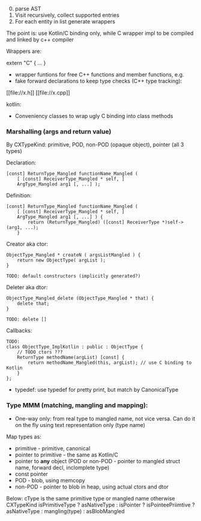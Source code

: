 0. parse AST
0. Visit recursively, collect supported entries
0. For each entity in list generate wrappers

The point is: use Kotlin/C binding only, while C wrapper impl to be compiled and linked by c++ compiler 

Wrappers are:

extern "C" { ... }
- wrapper funtions for free C++ functions and member functions, e.g.
- fake forward declarations to keep type checks (C++ type tracking):


[[file://x.h]]
[[file://x.cpp]]

kotlin:
- Conveniency classes to wrap ugly C binding into class methods

### Marshalling (args and return value)

By CXTypeKind: primitive, POD, non-POD (opaque object), pointer (all 3 types)

Declaration:

	[const] ReturnType_Mangled functionName_Mangled ( 
		[ [const] ReceiverType_Mangled * self, ]
		ArgType_Mangled arg1 [, ...] );
	
Definition:

	[const] ReturnType_Mangled functionName_Mangled ( 
		[ [const] ReceiverType_Mangled * self, ]
		ArgType_Mangled arg1 [, ...] ) {
			return (ReturnType_Mangled) ([const] ReceiverType *)self->(arg1, ...);
		}

Creator aka ctor:

	ObjectType_Mangled * createN ( argsListMangled ) {
		return new ObjectType( argList );
	}
	
	TODO: default constructors (implicitly generated?)

Deleter aka dtor:

	ObjectType_Mangled_delete (ObjectType_Mangled * that) {
		delete that;
	}
	
	TODO: delete []
	
Callbacks:

	TODO:
	class ObjectType_ImplKotlin : public : ObjectType {
		// TODO ctors ???
		ReturnType methodName(argList) [const] {
			return methodName_Mangled(this, argList); // use C binding to Kotlin
		}
	};


- typedef: use typedef for pretty print, but match by CanonicalType

### Type MMM (matching, mangling and mapping):

- One-way only: from real type to mangled name, not vice versa. Can do it on the fly using text representation only (type name)

Map types as:
- primitive - primitive, canonical
- pointer to primitive - the same as Kotlin/C
- pointer to __any__ object (POD or non-POD - pointer to mangled struct name, forward decl, inclomplete type)
- const pointer
- POD - blob, using memcopy
- non-POD - pointer to blob in heap, using actual ctors and dtor

Below: cType is the same primitive type or mangled name otherwise
	CXTypeKind
		isPrimitiveType ? asNativeType
		                : isPointer ? isPointeePriimtive ? asNativeType
		                                                : mangling(type)
		                           : asBlobMangled